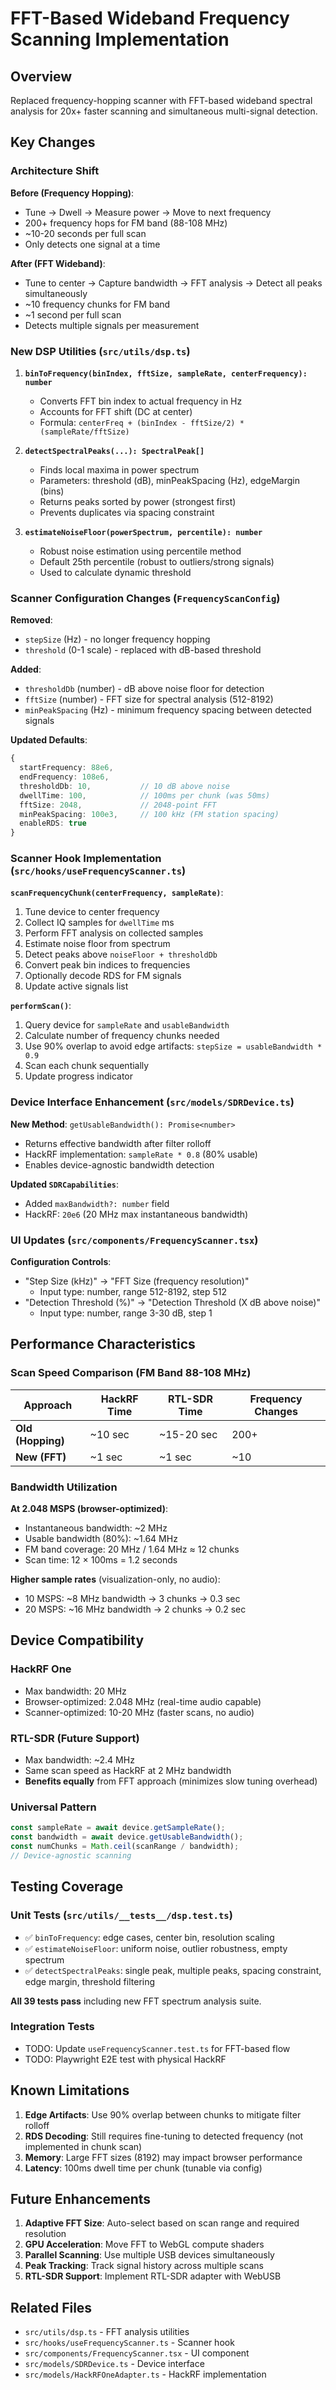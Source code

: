 # FFT-Based Wideband Frequency Scanning Implementation

## Overview

Replaced frequency-hopping scanner with FFT-based wideband spectral analysis for 20x+ faster scanning and simultaneous multi-signal detection.

## Key Changes

### Architecture Shift

**Before (Frequency Hopping)**:

- Tune → Dwell → Measure power → Move to next frequency
- 200+ frequency hops for FM band (88-108 MHz)
- ~10-20 seconds per full scan
- Only detects one signal at a time

**After (FFT Wideband)**:

- Tune to center → Capture bandwidth → FFT analysis → Detect all peaks simultaneously
- ~10 frequency chunks for FM band
- ~1 second per full scan
- Detects multiple signals per measurement

### New DSP Utilities (`src/utils/dsp.ts`)

1. **`binToFrequency(binIndex, fftSize, sampleRate, centerFrequency): number`**
   - Converts FFT bin index to actual frequency in Hz
   - Accounts for FFT shift (DC at center)
   - Formula: `centerFreq + (binIndex - fftSize/2) * (sampleRate/fftSize)`

2. **`detectSpectralPeaks(...): SpectralPeak[]`**
   - Finds local maxima in power spectrum
   - Parameters: threshold (dB), minPeakSpacing (Hz), edgeMargin (bins)
   - Returns peaks sorted by power (strongest first)
   - Prevents duplicates via spacing constraint

3. **`estimateNoiseFloor(powerSpectrum, percentile): number`**
   - Robust noise estimation using percentile method
   - Default 25th percentile (robust to outliers/strong signals)
   - Used to calculate dynamic threshold

### Scanner Configuration Changes (`FrequencyScanConfig`)

**Removed**:

- `stepSize` (Hz) - no longer frequency hopping
- `threshold` (0-1 scale) - replaced with dB-based threshold

**Added**:

- `thresholdDb` (number) - dB above noise floor for detection
- `fftSize` (number) - FFT size for spectral analysis (512-8192)
- `minPeakSpacing` (Hz) - minimum frequency spacing between detected signals

**Updated Defaults**:

```typescript
{
  startFrequency: 88e6,
  endFrequency: 108e6,
  thresholdDb: 10,           // 10 dB above noise
  dwellTime: 100,            // 100ms per chunk (was 50ms)
  fftSize: 2048,             // 2048-point FFT
  minPeakSpacing: 100e3,     // 100 kHz (FM station spacing)
  enableRDS: true
}
```

### Scanner Hook Implementation (`src/hooks/useFrequencyScanner.ts`)

**`scanFrequencyChunk(centerFrequency, sampleRate)`**:

1. Tune device to center frequency
2. Collect IQ samples for `dwellTime` ms
3. Perform FFT analysis on collected samples
4. Estimate noise floor from spectrum
5. Detect peaks above `noiseFloor + thresholdDb`
6. Convert peak bin indices to frequencies
7. Optionally decode RDS for FM signals
8. Update active signals list

**`performScan()`**:

1. Query device for `sampleRate` and `usableBandwidth`
2. Calculate number of frequency chunks needed
3. Use 90% overlap to avoid edge artifacts: `stepSize = usableBandwidth * 0.9`
4. Scan each chunk sequentially
5. Update progress indicator

### Device Interface Enhancement (`src/models/SDRDevice.ts`)

**New Method**: `getUsableBandwidth(): Promise<number>`

- Returns effective bandwidth after filter rolloff
- HackRF implementation: `sampleRate * 0.8` (80% usable)
- Enables device-agnostic bandwidth detection

**Updated `SDRCapabilities`**:

- Added `maxBandwidth?: number` field
- HackRF: `20e6` (20 MHz max instantaneous bandwidth)

### UI Updates (`src/components/FrequencyScanner.tsx`)

**Configuration Controls**:

- "Step Size (kHz)" → "FFT Size (frequency resolution)"
  - Input type: number, range 512-8192, step 512
- "Detection Threshold (%)" → "Detection Threshold (X dB above noise)"
  - Input type: number, range 3-30 dB, step 1

## Performance Characteristics

### Scan Speed Comparison (FM Band 88-108 MHz)

| Approach          | HackRF Time | RTL-SDR Time | Frequency Changes |
| ----------------- | ----------- | ------------ | ----------------- |
| **Old (Hopping)** | ~10 sec     | ~15-20 sec   | 200+              |
| **New (FFT)**     | ~1 sec      | ~1 sec       | ~10               |

### Bandwidth Utilization

**At 2.048 MSPS (browser-optimized)**:

- Instantaneous bandwidth: ~2 MHz
- Usable bandwidth (80%): ~1.64 MHz
- FM band coverage: 20 MHz / 1.64 MHz ≈ 12 chunks
- Scan time: 12 × 100ms = 1.2 seconds

**Higher sample rates** (visualization-only, no audio):

- 10 MSPS: ~8 MHz bandwidth → 3 chunks → 0.3 sec
- 20 MSPS: ~16 MHz bandwidth → 2 chunks → 0.2 sec

## Device Compatibility

### HackRF One

- Max bandwidth: 20 MHz
- Browser-optimized: 2.048 MHz (real-time audio capable)
- Scanner-optimized: 10-20 MHz (faster scans, no audio)

### RTL-SDR (Future Support)

- Max bandwidth: ~2.4 MHz
- Same scan speed as HackRF at 2 MHz bandwidth
- **Benefits equally** from FFT approach (minimizes slow tuning overhead)

### Universal Pattern

```typescript
const sampleRate = await device.getSampleRate();
const bandwidth = await device.getUsableBandwidth();
const numChunks = Math.ceil(scanRange / bandwidth);
// Device-agnostic scanning
```

## Testing Coverage

### Unit Tests (`src/utils/__tests__/dsp.test.ts`)

- ✅ `binToFrequency`: edge cases, center bin, resolution scaling
- ✅ `estimateNoiseFloor`: uniform noise, outlier robustness, empty spectrum
- ✅ `detectSpectralPeaks`: single peak, multiple peaks, spacing constraint, edge margin, threshold filtering

**All 39 tests pass** including new FFT spectrum analysis suite.

### Integration Tests

- TODO: Update `useFrequencyScanner.test.ts` for FFT-based flow
- TODO: Playwright E2E test with physical HackRF

## Known Limitations

1. **Edge Artifacts**: Use 90% overlap between chunks to mitigate filter rolloff
2. **RDS Decoding**: Still requires fine-tuning to detected frequency (not implemented in chunk scan)
3. **Memory**: Large FFT sizes (8192) may impact browser performance
4. **Latency**: 100ms dwell time per chunk (tunable via config)

## Future Enhancements

1. **Adaptive FFT Size**: Auto-select based on scan range and required resolution
2. **GPU Acceleration**: Move FFT to WebGL compute shaders
3. **Parallel Scanning**: Use multiple USB devices simultaneously
4. **Peak Tracking**: Track signal history across multiple scans
5. **RTL-SDR Support**: Implement RTL-SDR adapter with WebUSB

## Related Files

- `src/utils/dsp.ts` - FFT analysis utilities
- `src/hooks/useFrequencyScanner.ts` - Scanner hook
- `src/components/FrequencyScanner.tsx` - UI component
- `src/models/SDRDevice.ts` - Device interface
- `src/models/HackRFOneAdapter.ts` - HackRF implementation
